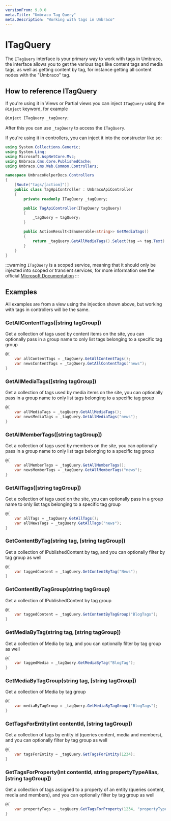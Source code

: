 ```yaml
---
versionFrom: 9.0.0
meta.Title: "Umbraco Tag Query"
meta.Description: "Working with tags in Umbraco"
---
```


# ITagQuery

The `ITagQuery` interface is your primary way to work with tags in Umbraco, the interface allows you to get the various tags like content tags and media tags, as well as getting content by tag, for instance getting all content nodes with the "Umbraco" tag.

## How to reference ITagQuery

If you're using it in Views or Partial views you can inject `ITagQuery` using the `@inject` keyword, for example

```C#
@inject ITagQuery _tagQuery;
```

After this you can use `_tagQuery` to access the `ITagQuery`.

If you're using it in controllers, you can inject it into the constructor like so:

```C#
using System.Collections.Generic;
using System.Linq;
using Microsoft.AspNetCore.Mvc;
using Umbraco.Cms.Core.PublishedCache;
using Umbraco.Cms.Web.Common.Controllers;

namespace UmbracoHelperDocs.Controllers
{
    [Route("tags/[action]")]
    public class TagApiController : UmbracoApiController
    {
        private readonly ITagQuery _tagQuery;

        public TagApiController(ITagQuery tagQuery)
        {
            _tagQuery = tagQuery;
        }

        public ActionResult<IEnumerable<string>> GetMediaTags()
        {
            return _tagQuery.GetAllMediaTags().Select(tag => tag.Text).ToList();
        }
    }
}
```

:::warning
`ITagQuery` is a scoped service, meaning that it should only be injected into scoped or transient services, for more information see the official [Microsoft Documentation](https://docs.microsoft.com/en-us/dotnet/core/extensions/dependency-injection#scoped)
:::

## Examples

All examples are from a view using the injection shown above, but working with tags in controllers will be the same.

### GetAllContentTags([string tagGroup])

Get a collection of tags used by content items on the site, you can optionally pass in a group name to only list tags belonging to a specific tag group

```csharp
@{
	var allContentTags = _tagQuery.GetAllContentTags();
	var newsContentTags = _tagQuery.GetAllContentTags("news");
}
```

### GetAllMediaTags([string tagGroup])

Get a collection of tags used by media items on the site, you can optionally pass in a group name to only list tags belonging to a specific tag group

```csharp
@{
	var allMediaTags = _tagQuery.GetAllMediaTags();
	var newsMediaTags = _tagQuery.GetAllMediaTags("news");
}
```

### GetAllMemberTags([string tagGroup])

Get a collection of tags used by members on the site, you can optionally pass in a group name to only list tags belonging to a specific tag group

```csharp
@{
	var allMemberTags = _tagQuery.GetAllMemberTags();
	var newsMemberTags = _tagQuery.GetAllMemberTags("news");
}
```

### GetAllTags([string tagGroup])

Get a collection of tags used on the site, you can optionally pass in a group name to only list tags belonging to a specific tag group

```csharp
@{
	var allTags = _tagQuery.GetAllTags();
	var allNewsTags = _tagQuery.GetAllTags("news");
}
```

### GetContentByTag(string tag, [string tagGroup])

Get a collection of IPublishedContent by tag, and you can optionally filter by tag group as well

```csharp
@{
	var taggedContent = _tagQuery.GetContentByTag("News");
}
```

### GetContentByTagGroup(string tagGroup)

Get a collection of IPublishedContent by tag group

```csharp
@{
	var taggedContent = _tagQuery.GetContentByTagGroup("BlogTags");
}
```

### GetMediaByTag(string tag, [string tagGroup])

Get a collection of Media by tag, and you can optionally filter by tag group as well

```csharp
@{
	var taggedMedia = _tagQuery.GetMediaByTag("BlogTag");
}
```

### GetMediaByTagGroup(string tag, [string tagGroup])

Get a collection of Media by tag group

```csharp
@{
	var mediaByTagGroup = _tagQuery.GetMediaByTagGroup("BlogTags");
}
```

### GetTagsForEntity(int contentId, [string tagGroup])

Get a collection of tags by entity id (queries content, media and members), and you can optionally filter by tag group as well

```csharp
@{
	var tagsForEntity = _tagQuery.GetTagsForEntity(1234);
}
```

### GetTagsForProperty(int contentId, string propertyTypeAlias, [string tagGroup])

Get a collection of tags assigned to a property of an entity (queries content, media and members), and you can optionally filter by tag group as well

```csharp
@{
	var propertyTags = _tagQuery.GetTagsForProperty(1234, "propertyTypeAlias");
}
```